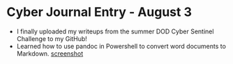 # Cyber Journal Entry - August 3

- I finally uploaded my writeups from the summer DOD Cyber Sentinel Challenge to my GitHub!
- Learned how to use pandoc in Powershell to convert word documents to Markdown.
[screenshot](../assets/images/pandocpowershell.png)
